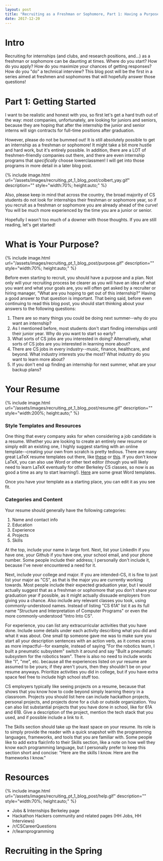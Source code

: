 ```yaml
---
layout: post
title: "Recruiting as a Freshman or Sophomore, Part 1: Having a Purpose, Resume Advice, and Resources"
date: 2017-12-20
---
```


# Intro

Recruiting for internships (and clubs, and research positions, and...) as a freshman or sophomore can be daunting at times. Where do you start? How do you apply? How do you maximize your chances of getting responses? How do you "do" a technical interview? This blog post will be the first in a series aimed at freshmen and sophomores that will hopefully answer those questions!

# Part 1: Getting Started

I want to be realistic and honest with you, so first let's get a hard truth out of the way: most companies, unfortunately, are looking for juniors and seniors, because they are hoping that after the internship the junior and senior interns will sign contracts for full-time positions after graduation.

However, please do not be bummed out! It is still absolutely possible to get an internship as a freshman or sophomore! It might take a bit more hustle and hard work, but it's entirely possible. In addition, there are a LOT of freshmen-friendly companies out there, and there are even internship programs that *specifically* choose lowerclassmen! I will get into those programs in more detail in a later blog post. 

{% include image.html url="/assets/images/recruiting_pt_1_blog_post/colbert_yay.gif" description="" style="width:70%; height:auto;" %}

Also, please keep in mind that across the country, the broad majority of CS students do not look for internships their freshman or sophomore year, so if you recruit as a freshman or sophomore you are already ahead of the curve! You will be much more experienced by the time you are a junior or senior. 

Hopefully I wasn't too much of a downer with those thoughts. If you are still reading, let's get started!

# What is Your Purpose?

{% include image.html url="/assets/images/recruiting_pt_1_blog_post/purpose.gif" description="" style="width:70%; height:auto;" %}

Before even starting to recruit, you should have a purpose and a plan. Not only will your recruiting process be clearer as you will have an idea of what you want and what your goals are, you will often get asked by a recruiter or hiring manager, "What are you hoping to get out of this internship?" Having a good answer to that question is important. That being said, before even continuing to read this blog post, you should start thinking about your answers to the following questions:  
  
  1. There are so many things you could be doing next summer--why do you want an internship?
  2. As I mentioned before, most students don't start finding internships until their junior year. Why do you want to start so early?
  3. What sorts of CS jobs are you interested in doing? Alternatively, what sorts of CS jobs are you interested in learning more about?
  4. There are CS jobs in every industry--music, finance, healthcare, and beyond. What industry interests you the most? What industry do you want to learn more about?
  5. If you don't end up finding an internship for next summer, what are your backup plans?


# Your Resume

{% include image.html url="/assets/images/recruiting_pt_1_blog_post/resume.gif" description="" style="width:200%; height:auto;" %}

### Style Templates and Resources

One thing that every company asks for when considering a job candidate is a resume. Whether you are looking to create an entirely new resume or simply edit an existing one, I highly suggest starting with an online template--creating your own from scratch is pretty tedious. There are many great LaTeX resume templates out there, like [these](https://www.sharelatex.com/templates/cv-or-resume) or [this](https://github.com/opensorceror/Data-Engineer-Resume-LaTeX). If you don't know LaTeX, you can also use Word or other text editor (though you will likely need to learn LaTeX eventually for other Berkeley CS classes, so now is as good a time as any to start learning!). [Here](https://www.template.net/business/resume/fresher-engineer-resume-template/) are some great Word templates. 

Once you have your template as a starting place, you can edit it as you see fit. 

### Categories and Content

Your resume should generally have the following categories: 

  1. Name and contact info
  2. Education
  3. Experience
  4. Projects
  5. Skills

At the top, include your name in large font. Next, list your LinkedIn if you have one, your Github if you have one, your school email, and your phone number. Some people include their address; I personally don't include it, because I've never encountered a need for it. 

Next, include your college and major. If you are intended-CS, it is fine to just list your major as "CS", as that is the major you are currently working towards. Most people include their expected graduation year, but I would actually suggest that as a freshman or sophomore that you don't share your graduation year if possible, as it might actually dissuade employers from giving you a chance. Also include any relevant classes you took, using commonly-understood names. Instead of listing "CS 61A" list it as its full name "Structure and Interpretation of Computer Programs" or even the more commonly-understood "Intro Into CS".

For experience, you can list any extracurricular activities that you have done. Include some details under each activity describing what you did and what it was about. One small tip someone gave me was to make sure you start all your description sentences with an action verb, as it comes across as more impactful--for example, instead of saying "For the robotics team, I built a pneumatic subsystem" switch it around and say "Built a pneumatic subsystem for the robotics team". There is also no need to include words like "I", "me", etc. because all the experiences listed on yur resume are assumed to be yours; if they aren't yours, then they shouldn't be on your resume anyways. Prioritize activities you did in college, but if you have extra space feel free to include high school stuff too. 

CS employers typically like seeing projects on a resume, because that shows that you know how to code beyond simply learning theory in a classroom. Projects you should list here can include hackathon projects, personal projects, and projects done for a club or outside organization. You can also list substantial projects that you have done in school, like for 61A and 61B. Give a description of the project, mention the tech stack that you used, and if possible include a link to it. 

The Skills section should take up the least space on your resume. Its role is to simply provide the reader with a quick snapshot with the programming languages, frameworks, and tools that you are familiar with. Some people like to add extra flair/info to their Skills section, like a note on how well they know each programming language, but I personally prefer to keep this section short and concise: "Here are the skills I know. Here are the frameworks I know."

# Resources

{% include image.html url="/assets/images/recruiting_pt_1_blog_post/help.gif" description="" style="width:70%; height:auto;" %}

- Jobs & Internships Berkeley page
- Hackathon Hackers community and related pages (HH Jobs, HH Interviews)
- /r/CSCareerQuestions
- /r/learnprogramming

# Recruiting in the Spring